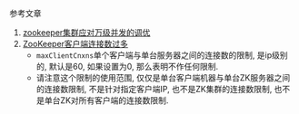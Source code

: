 参考文章

1. [zookeeper集群应对万级并发的调优](https://blog.csdn.net/lifetragedy/article/details/116641678)
2. [ZooKeeper客户端连接数过多](https://blog.csdn.net/zlfprogram/article/details/74066792)
    - `maxClientCnxns`单个客户端与单台服务器之间的连接数的限制, 是ip级别的, 默认是60, 如果设置为0, 那么表明不作任何限制. 
    - 请注意这个限制的使用范围, 仅仅是单台客户端机器与单台ZK服务器之间的连接数限制, 不是针对指定客户端IP, 也不是ZK集群的连接数限制, 也不是单台ZK对所有客户端的连接数限制. 

